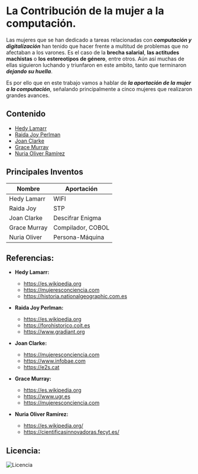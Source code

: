 # La Contribución de la mujer a la computación.

Las mujeres que se han dedicado a tareas relacionadas con ***computación y digitalización*** han tenido que hacer frente a multitud de problemas que no afectaban a los varones. Es el caso de la **brecha salarial**, **las actitudes machistas** o **los estereotipos de género**, entre otros.
Aún así muchas de ellas siguieron luchando y triunfaron en este ambito, tanto que terminaron ***dejando su huella***.
  
Es por ello que en este trabajo vamos a hablar de ***la aportación de la mujer a la computación***, señalando principalmente a cinco mujeres 
que realizaron grandes avances.

## Contenido
  
  
- [Hedy Lamarr](modulo1/hedyLamarr.md)
- [Raida Joy Perlman](modulo2/raida.md)
- [Joan Clarke](modulo3/joan.md)
- [Grace Murray](modulo4/grace.md)
- [Nuria Oliver Ramírez](modulo5/nuria.md)

## Principales Inventos
    
  | Nombre       | Aportación      |
  | ------------ | --------------- |
  | Hedy Lamarr  | WIFI            |
  | Raida Joy    | STP             |
  | Joan Clarke  |Descifrar Enigma |
  | Grace Murray |Compilador, COBOL|
  | Nuria Oliver |Persona-Máquina  |
  
## Referencias: 

- **Hedy Lamarr:**
     - https://es.wikipedia.org
     - https://mujeresconciencia.com
     - https://historia.nationalgeographic.com.es
       
- **Raida Joy Perlman:**
     - https://es.wikipedia.org
     - https://forohistorico.coit.es
     - https://www.gradiant.org
     
- **Joan Clarke:** 
     - https://mujeresconciencia.com
     - https://www.infobae.com
     - https://e2s.cat
     
 - **Grace Murray:**
     - https://es.wikipedia.org
     - https://www.ugr.es
     - https://mujeresconciencia.com
     
 - **Nuria Oliver Ramírez:**
     - https://es.wikipedia.org/
     - https://cientificasinnovadoras.fecyt.es/
     
  
  
## Licencia:
  
  
![Licencia](https://user-images.githubusercontent.com/114906778/194858223-9ee63382-2b98-4c63-b378-b70e1233e255.PNG)
